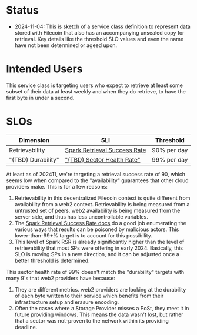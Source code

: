 
# Status
* 2024-11-04: This is sketch of a service class definition to represent data stored with Filecoin that also has an accompanying unsealed copy for retrieval. Key details like the threshold SLO values and even the name have not been determined or ageed upon.

# Intended Users
This service class is targeting users who expect to retrieve at least some subset of their data at least weekly and when they do retrieve, to have the first byte in under a second.

# SLOs
Dimension | SLI | Threshold
-- | -- | --
Retrievability | [Spark Retrieval Success Rate](../service-level-indicators/spark-retrieval-success-rate.md) | 90% per day
"(TBD) Durability" | ["(TBD) Sector Health Rate"](../service-level-indicators/sector-health-rate.md) | 99% per day

At least as of 202411, we're targeting a retrieval success rate of 90, which seems low when compared to the "availability" guarantees that other cloud providers make.  This is for a few reasons:
1. Retrievability in this decentralized Filecoin context is quite different from availability from a web2 context.  Retrievability is being measured from a untrusted set of peers.  web2 availability is being measured from the server side, and thus has less uncontrollable variables.  
2. The [Spark Retrieval Success Rate docs](../service-level-indicators/spark-retrieval-success-rate.md) do a good job enumerating the various ways that results can be poisoned by malicious actors.  This lower-than-99+% target is to account for this possibility.
3. This level of Spark RSR is already significantly higher than the level of retrievability that most SPs were offering in early 2024.  Basically, this SLO is moving SPs in a new direction, and it can be adjusted once a better threshold is determined.   

This sector health rate of 99% doesn't match the "durability" targets with many 9's that web2 providers have because:
1. They are different metrics.  web2 providers are looking at the durability of each byte written to their service which benefits from their infrastructure setup and erasure encoding.  
2. Often the cases where a Storage Provider misses a PoSt, they meet it in future providing windows.  This means the data wasn't lost, but rather that a sector was not-proven to the network within its providing deadline.    
